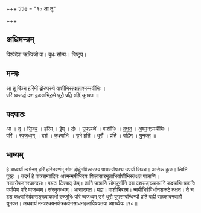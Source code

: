 +++
title = "१० आ तू"

+++
## अधिमन्त्रम्
विश्वेदेवा ऋत्विजो वा। बुधः सौम्यः। त्रिष्टुप्।

## मन्त्रः
आ तू षि॑ञ्च॒ हरि॑मीं॒ द्रोरु॒पस्थे॒ वाशी॑भिस्तक्षताश्म॒न्मयी॑भिः ।  
परि॑ ष्वजध्वं॒ दश॑ क॒क्ष्या॑भिरु॒भे धुरौ॒ प्रति॒ वह्निं॑ युनक्त ॥

## पदपाठः
आ । तु । सि॒ञ्च॒ । हरि॑म् । ई॒म् । द्रोः । उ॒पऽस्थे॑ । वाशी॑भिः । त॒क्ष॒त॒ । अ॒श्म॒न्ऽमयी॑भिः ।  
परि॑ । स्व॒ज॒ध्व॒म् । दश॑ । क॒क्ष्या॑भिः । उ॒भे इति॑ । धुरौ॑ । प्रति॑ । वह्नि॑म् । यु॒न॒क्त॒ ॥

## भाष्यम्
हे अध्वर्यो त्वमेनम् हरिं हरितवर्णम् सोमं द्रोर्द्रुमविकारस्य पात्रस्योपस्थ उपर्या सिञ्च। आसेकं कुरु। त्विति पूरहः । तदर्थं हे पात्रसम्पादिनः अश्मन्मयीभिरयः शिलासारभूताभिर्वाशीभिस्तक्षत पात्राणि। नकारोपजनश्छान्दसः। मयटः टित्त्वाद् ङेप्। तानि पात्राणि सोमपूर्णानि दश दशसङ्ख्याकानि कक्ष्याभिः प्रकारैः पर्यायेण परि ष्वजध्वम्। संस्कुरुध्वम्। आसादयत। यद्वा। वाशीभिरश्म। न्मयीभिर्हविर्धानशकटे तक्षत। ते च दश कक्ष्याभिर्दशसङ्ख्याकाभी रज्जुभिः परि ष्वजध्वम् उभे धुरौ युगसम्बन्धिन्यौ प्रति वह्नी वाहकावनवाहौ युनक्त। अथवायं मन्त्रश्चयनक्षेत्रकर्षनसाधनहलाविषयतया व्याख्येयः॥१०॥